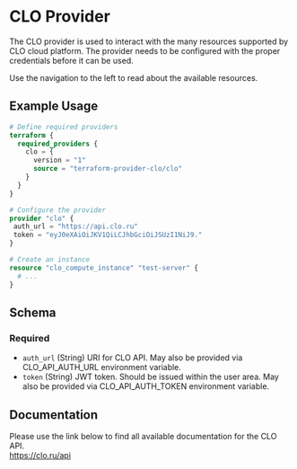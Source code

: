 # CLO Provider

The CLO provider is used to interact with the many resources supported by CLO cloud platform. The provider needs to be configured with the proper credentials before it can be used.

Use the navigation to the left to read about the available resources.

## Example Usage

```terraform
# Define required providers
terraform {
  required_providers {
    clo = {
      version = "1"
      source = "terraform-provider-clo/clo"
    }
  }
}

# Configure the provider
provider "clo" {
 auth_url = "https://api.clo.ru"
 token = "eyJ0eXAiOiJKV1QiLCJhbGciOiJSUzI1NiJ9."
}

# Create an instance
resource "clo_compute_instance" "test-server" {
  # ...
}
```

<!-- schema generated by tfplugindocs -->
## Schema

### Required

- `auth_url` (String) URI for CLO API. May also be provided via CLO_API_AUTH_URL environment variable.
- `token` (String) JWT token. Should be issued within the user area. May also be provided via CLO_API_AUTH_TOKEN environment variable.

## Documentation
Please use the link below to find all available documentation for the CLO API.  
https://clo.ru/api
